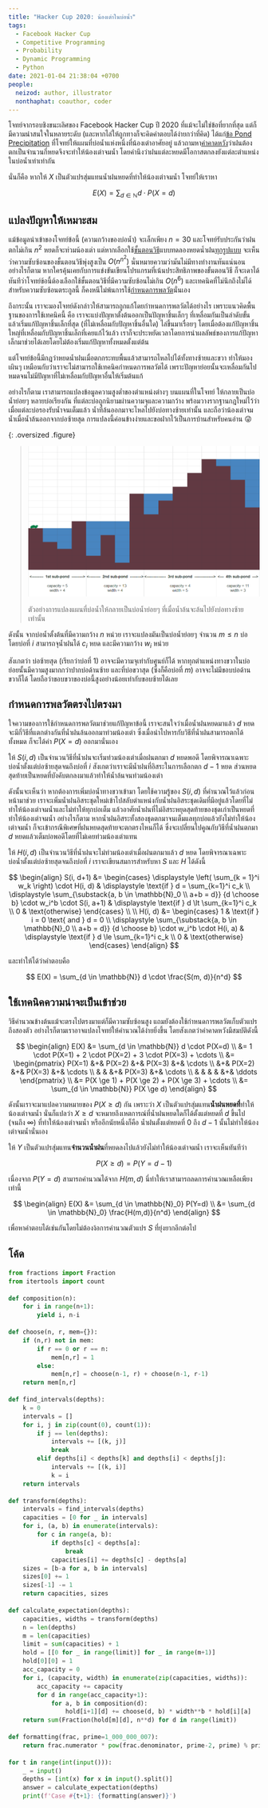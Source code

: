 ```yaml
---
title: "Hacker Cup 2020: น้องเต่าในบ่อน้ำ"
tags:
  - Facebook Hacker Cup
  - Competitive Programming
  - Probability
  - Dynamic Programming
  - Python
date: 2021-01-04 21:38:04 +0700
people:
  neizod: author, illustrator
  nonthaphat: coauthor, coder
---
```


โจทย์จากรอบชิงขนะเลิศของ Facebook Hacker Cup ปี 2020 ที่แม้จะไม่ใช่ข้อที่ยากที่สุด แต่ก็มีความน่าสนใจในหลายระดับ (และหากไล่ให้ถูกทางก็จะคิดคำตอบได้ง่ายกว่าที่คิด) ได้แก่[ข้อ Pond Precipitation][problem statement] ที่โจทย์ให้แผนที่บ่อน้ำแห่งหนึ่งที่น้องเต่าอาศัยอยู่ แล้วถามหา[ค่าคาดหวัง][expectation]ว่าฝนต้องตกเป็นจำนวนกี่หยดจึงจะทำให้น้องเต่าจมน้ำ โดยคำนึงว่าฝนแต่ละหยดมีโอกาสตกลงยังแต่ละตำแหน่งในบ่อน้ำเท่าเท่ากัน

นั่นก็คือ หากให้ $X$ เป็นตัวแปรสุ่มแทนน้ำฝนหยดที่ทำให้น้องเต่าจมน้ำ โจทย์ให้เราหา

$$
E(X) = \sum_{d \in \mathbb{N}} d \cdot P(X=d)
$$


## แปลงปัญหาให้เหมาะสม

แม้ข้อมูลนำเข้าของโจทย์ข้อนี้ (ความกว้างของบ่อน้ำ) จะเล็กเพียง $n=30$ และโจทย์รับประกันว่าฝนตกไม่เกิน $n^2$ หยดก็จะท่วมน้องเต่า แต่หากเลือกใช้[ขั้นตอนวิธี][algorithm]แบบทดลองหยดน้ำฝน[ทุกรูปแบบ][brute force] จะเห็นว่าความซับซ้อนของขั้นตอนวิธีพุ่งสูงเป็น $O(n^{n^2})$ นั่นหมายความว่ามันไม่มีทางทำงานทันแน่นอน อย่างไรก็ตาม หากใครคุ้นเคยกับการแข่งขันเขียนโปรแกรมที่เน้นประสิทธิภาพของขั้นตอนวิธี ก็จะเดาได้ทันทีว่าโจทย์ข้อนี้ต้องเลือกใช้ขั้นตอนวิธีที่มีความซับซ้อนไม่เกิน $O(n^6)$ และเทคนิคที่ไม่นึกถึงไม่ได้สำหรับความซับซ้อนตระกูลนี้ ก็คงหนีไม่พ้นการใช้[กำหนดการพลวัต][dynamic programming]นั่นเอง

ถึงกระนั้น เราจะมองโจทย์ดังกล่าวให้สามารถถูกแก้โดยกำหนดการพลวัตได้อย่างไร เพราะแนวคิดพื้นฐานของการใช้เทคนิคนี้ คือ เราจะแบ่งปัญหาตั้งต้นออกเป็นปัญหาชิ้นเล็กๆ ที่เหลื่อมกันเป็นลำดับขั้น แล้วเริ่มแก้ปัญหาชิ้นเล็กที่สุด (ที่ไม่เหลื่อมกับปัญหาชิ้นอื่นใด) ไล่ขึ้นมาเรื่อยๆ โดยเมื่อต้องแก้ปัญหาชิ้นใหญ่ที่เหลื่อมกับปัญหาชิ้นเล็กที่เคยแก้ไว้แล้ว เราก็จะประหยัดเวลาโดยการนำผลลัพธ์ของการแก้ปัญหาเล็กมาช่วยได้เลยโดยไม่ต้องเริ่มแก้ปัญหาทั้งหมดตั้งแต่ต้น

แต่โจทย์ข้อนี้มีกฎว่าหยดน้ำฝนเมื่อตกกระทบพื้นแล้วสามารถไหลไปได้ทั้งทางซ้ายและขวา ทำให้มองเผินๆ เหมือนกับว่าเราจะไม่สามารถใช้เทคนิคกำหนดการพลวัตได้ เพราะปัญหาย่อยนั้นจะเหลื่อมกันไปหมดจนไม่มีปัญหาที่ไม่เหลื่อมกับปัญหาอื่นให้เริ่มต้นแก้

อย่างไรก็ตาม เราสามารถแปลงข้อมูลความสูงต่ำของตำแหน่งต่างๆ บนแผนที่ในโจทย์ ให้กลายเป็นบ่อน้ำย่อยๆ หลายบ่อเรียงกัน ที่แต่ละบ่อถูกนิยามผ่านความจุและความกว้าง พร้อมวางรากฐานกฎใหม่ไว้ว่าเมื่อแต่ละบ่อรองรับน้ำจนเต็มแล้ว น้ำที่ล้นออกมาจะไหลไปยังบ่อทางซ้ายเท่านั้น และถือว่าน้องเต่าจมน้ำเมื่อน้ำล้นออกจากบ่อซ้ายสุด การแปลงนี้ค่อนข้างง่ายและขอฝากไว้เป็นการบ้านสำหรับคนอ่าน 😜

{: .oversized .figure}
> ![](/images/algorithm/misc/pond-precipitation.png)
>
> ตัวอย่างการแปลงแผนที่บ่อน้ำให้กลายเป็นบ่อน้ำย่อยๆ ที่เมื่อน้ำล้นจะล้นไปยังบ่อทางซ้ายเท่านั้น

ดังนั้น จากบ่อน้ำตั้งต้นที่มีความกว้าง $n$ หน่วย เราจะแปลงมันเป็นบ่อน้ำย่อยๆ จำนวน $m \le n$ บ่อ โดยบ่อที่ $i$ สามารถจุน้ำฝนได้ $c_i$ หยด และมีความกว้าง $w_i$ หน่วย

สังเกตว่า บ่อซ้ายสุด (เรียกว่าบ่อที่ $1$) อาจจะมีความจุเท่ากับศูนย์ก็ได้ หากทุกตำแหน่งทางขวาในบ่อย่อยนั้นมีความสูงมากกว่าปากบ่อด้านซ้าย และที่บ่อขวาสุด (ซึ่งก็คือบ่อที่ $m$) อาจจะไม่มีขอบบ่อด้านขวาก็ได้ โดยถือว่าขอบขวาของบ่อนี้สูงอย่างน้อยเท่ากับขอบซ้ายได้เลย


## กำหนดการพลวัตตรงไปตรงมา

ใจความของการใช้กำหนดการพลวัตมาช่วยแก้ปัญหาข้อนี้ เราจะสนใจว่าเมื่อน้ำฝนหยดมาแล้ว $d$ หยด จะมีกี่วิธีที่แตกต่างกันที่น้ำฝนล้นออกมาท่วมน้องเต่า ซึ่งเมื่อนำไปหารกับวิธีที่น้ำฝนสามารถตกได้ทั้งหมด ก็จะได้ค่า $P(X=d)$ ออกมานั่นเอง

ให้ $S(i,d)$ เป็นจำนวนวิธีที่น้ำฝนจะเริ่มท่วมน้องเต่าเมื่อฝนตกมา $d$ หยดพอดี โดยพิจารณาเฉพาะบ่อน้ำตั้งแต่บ่อซ้ายสุดจนถึงบ่อที่ $i$ สังเกตว่าเราจะมีน้ำฝนที่อิสระในการเลือกตก $d-1$ หยด ส่วนหยดสุดท้ายเป็นหยดที่บังคับตกลงมาแล้วทำให้น้ำล้นจนท่วมน้องเต่า

ดังนั้นจะเห็นว่า หากต้องการเพิ่มบ่อน้ำทางขวาเข้ามา โดยใช้ความรู้ของ $S(i, d)$ ที่คำนวณไว้แล้วก่อนหน้ามาช่วย เราจะเพิ่มน้ำฝนอิสระชุดใหม่เข้าไปสลับตำแหน่งกับน้ำฝนอิสระชุดเดิมที่มีอยู่แล้วโดยที่ไม่ทำให้น้องเต่าจมน้ำและไม่ทำให้ทุกบ่อเต็ม แล้วอาศัยน้ำฝนที่ไม่อิสระหยุดสุดท้ายของชุดเก่าเป็นหยดที่ทำให้น้องเต่าจมน้ำ อย่างไรก็ตาม หากน้ำฝนอิสระทั้งสองชุดตกมาจนเต็มแลทุกบ่อแล้วยังไม่ทำให้น้องเต่าจมน้ำ ก็จะเข้ากรณีพิเศษที่ฝนหยดสุดท้ายจะตกตรงไหนก็ได้ ซึ่งจะเปลี่ยนไปคูณกับวิธีที่น้ำฝนตกมา $d$ หยดแล้วเต็มบ่อพอดีโดยที่ไม่เคยท่วมน้องเต่าแทน

ให้ $H(i,d)$ เป็นจำนวนวิธีที่น้ำฝนจะไม่ท่วมน้องเต่าเมื่อฝนตกมาแล้ว $d$ หยด โดยพิจารณาเฉพาะบ่อน้ำตั้งแต่บ่อซ้ายสุดจนถึงบ่อที่ $i$ เราจะเขียนสมการสำหรับหา $S$ และ $H$ ได้ดังนี้

$$ \begin{align}
S(i, d+1) &=
  \begin{cases}
    \displaystyle \left( \sum_{k = 1}^i w_k \right) \cdot H(i, d) &
    \displaystyle \text{if } d = \sum_{k=1}^i c_k \\
    \displaystyle \sum_{\substack{a, b \in \mathbb{N}_0 \\ a+b = d}}
                  {d \choose b} \cdot w_i^b \cdot S(i, a+1) &
    \displaystyle \text{if } d \lt \sum_{k=1}^i c_k \\
    0 & \text{otherwise}
  \end{cases}
\\ \\
H(i, d) &=
  \begin{cases}
    1 & \text{if } i = 0 \text{ and } d = 0 \\
    \displaystyle \sum_{\substack{a, b \in \mathbb{N}_0 \\ a+b = d}}
                  {d \choose b} \cdot w_i^b \cdot H(i, a) &
    \displaystyle \text{if } d \le \sum_{k=1}^i c_k \\
    0 & \text{otherwise}
  \end{cases}
\end{align} $$

และทำให้ได้ว่าคำตอบคือ

$$
E(X) = \sum_{d \in \mathbb{N}} d \cdot \frac{S(m, d)}{n^d}
$$


## ใช้เทคนิคความน่าจะเป็นเข้าช่วย

วิธีคำนวณข้างต้นแม้จะตรงไปตรงมาแต่ก็มีความซับซ้อนสูง แถมยังต้องใช้กำหนดการพลวัตเก็บตัวแปรถึงสองตัว อย่างไรก็ตามเราอาจแปลงโจทย์ให้คำนวณได้ง่ายยิ่งขึ้น โดยสังเกตว่าค่าคาดหวังมีสมบัติดังนี้

$$ \begin{align}
E(X) &= \sum_{d \in \mathbb{N}} d \cdot P(X=d) \\
     &= 1 \cdot P(X=1) + 2 \cdot P(X=2) + 3 \cdot P(X=3) + \cdots \\
     &=
     \begin{pmatrix}
     P(X=1) &+& P(X=2) &+& P(X=3) &+& \cdots \\
            &+& P(X=2) &+& P(X=3) &+& \cdots \\
            & &        &+& P(X=3) &+& \cdots \\
            & &        & &        &+& \ddots
     \end{pmatrix} \\
     &= P(X \ge 1) + P(X \ge 2) + P(X \ge 3) + \cdots \\
     &= \sum_{d \in \mathbb{N}} P(X \ge d)
\end{align} $$

ดังนั้นเราจะมาแปลความหมายของ $P(X \ge d)$ กัน เพราะว่า $X$ เป็นตัวแปรสุ่มแทน**น้ำฝนหยดที่**ทำให้น้องเต่าจมน้ำ นั่นก็แปลว่า $X \ge d$ จะหมายถึงเหตการณ์ที่น้ำฝนหยดใดก็ได้ตั้งแต่หยดที่ $d$ ขึ้นไป (จนถึง $\infty$) ที่ทำให้น้องเต่าจมน้ำ หรืออีกนัยหนึ่งก็คือ น้ำฝนตั้งแต่หยดที่ $0$ ถึง $d-1$ นั้นไม่ทำให้น้องเต่าจมน้ำนั่นเอง

ให้ $Y$ เป็นตัวแปรสุ่มแทน**จำนวนน้ำฝน**ที่หยดลงไปแล้วยังไม่ทำให้น้องเต่าจมน้ำ เราจะเห็นทันทีว่า

$$
P(X \ge d) = P(Y = d-1)
$$

เนื่องจาก $P(Y=d)$ สามารถคำนวณได้จาก ${H(m,d)}$ นี่ทำให้เราสามารถลดการคำนวณเหลือเพียงเท่านี้

$$ \begin{align}
E(X) &= \sum_{d \in \mathbb{N}_0} P(Y=d) \\
     &= \sum_{d \in \mathbb{N}_0} \frac{H(m,d)}{n^d}
\end{align} $$

เพื่อหาคำตอบได้เช่นกันโดยไม่ต้องง้อการคำนวณตัวแปร $S$ ที่ยุ่งยากอีกต่อไป


## โค้ด

``` python
from fractions import Fraction
from itertools import count

def composition(n):
    for i in range(n+1):
        yield i, n-i

def choose(n, r, mem={}):
    if (n,r) not in mem:
        if r == 0 or r == n:
            mem[n,r] = 1
        else:
            mem[n,r] = choose(n-1, r) + choose(n-1, r-1)
    return mem[n,r]

def find_intervals(depths):
    k = 0
    intervals = []
    for i, j in zip(count(0), count(1)):
        if j == len(depths):
            intervals += [(k, j)]
            break
        elif depths[i] < depths[k] and depths[i] < depths[j]:
            intervals += [(k, i)]
            k = i
    return intervals

def transform(depths):
    intervals = find_intervals(depths)
    capacities = [0 for _ in intervals]
    for i, (a, b) in enumerate(intervals):
        for c in range(a, b):
            if depths[c] < depths[a]:
                break
            capacities[i] += depths[c] - depths[a]
    sizes = [b-a for a, b in intervals]
    sizes[0] += 1
    sizes[-1] -= 1
    return capacities, sizes

def calculate_expectation(depths):
    capacities, widths = transform(depths)
    n = len(depths)
    m = len(capacities)
    limit = sum(capacities) + 1
    hold = [[0 for _ in range(limit)] for _ in range(m+1)]
    hold[0][0] = 1
    acc_capacity = 0
    for i, (capacity, width) in enumerate(zip(capacities, widths)):
        acc_capacity += capacity
        for d in range(acc_capacity+1):
            for a, b in composition(d):
                hold[i+1][d] += choose(d, b) * width**b * hold[i][a]
    return sum(Fraction(hold[m][d], n**d) for d in range(limit))

def formatting(frac, prime=1_000_000_007):
    return frac.numerator * pow(frac.denominator, prime-2, prime) % prime

for t in range(int(input())):
    _ = input()
    depths = [int(x) for x in input().split()]
    answer = calculate_expectation(depths)
    print(f'Case #{t+1}: {formatting(answer)}')
```



[problem statement]: //www.facebook.com/codingcompetitions/hacker-cup/2020/final-round/problems/C

[expectation]: //en.wikipedia.org/wiki/Expected_value
[algorithm]: //en.wikipedia.org/wiki/Algorithm
[brute force]: //en.wikipedia.org/wiki/Brute-force_search
[dynamic programming]: //en.wikipedia.org/wiki/Dynamic_programming
